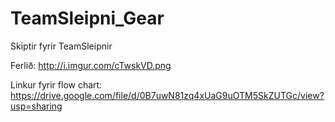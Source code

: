 # TeamSleipni_Gear
Skiptir fyrir TeamSleipnir


Ferlið: http://i.imgur.com/cTwskVD.png


Linkur fyrir flow chart: https://drive.google.com/file/d/0B7uwN81zq4xUaG9uOTM5SkZUTGc/view?usp=sharing
